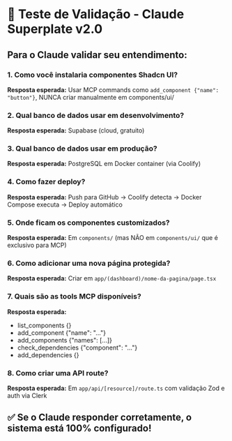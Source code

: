 # 🧪 Teste de Validação - Claude Superplate v2.0

## Para o Claude validar seu entendimento:

### 1. Como você instalaria componentes Shadcn UI?
**Resposta esperada:** Usar MCP commands como `add_component {"name": "button"}`, NUNCA criar manualmente em components/ui/

### 2. Qual banco de dados usar em desenvolvimento?
**Resposta esperada:** Supabase (cloud, gratuito)

### 3. Qual banco de dados usar em produção?
**Resposta esperada:** PostgreSQL em Docker container (via Coolify)

### 4. Como fazer deploy?
**Resposta esperada:** Push para GitHub → Coolify detecta → Docker Compose executa → Deploy automático

### 5. Onde ficam os componentes customizados?
**Resposta esperada:** Em `components/` (mas NÃO em `components/ui/` que é exclusivo para MCP)

### 6. Como adicionar uma nova página protegida?
**Resposta esperada:** Criar em `app/(dashboard)/nome-da-pagina/page.tsx`

### 7. Quais são as tools MCP disponíveis?
**Resposta esperada:**
- list_components {}
- add_component {"name": "..."}
- add_components {"names": [...]}
- check_dependencies {"component": "..."}
- add_dependencies {}

### 8. Como criar uma API route?
**Resposta esperada:** Em `app/api/[resource]/route.ts` com validação Zod e auth via Clerk

## ✅ Se o Claude responder corretamente, o sistema está 100% configurado!